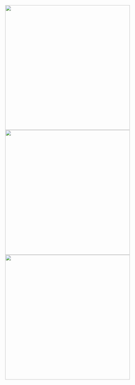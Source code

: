 <img src="https://github.com/user-attachments/assets/4eee35e9-ee99-4929-a51e-ab6be293dad3" width="400">
<img src="https://github.com/user-attachments/assets/8b217431-a83e-4c19-9f4b-43c5e3939e38" width="400">
<img src="https://github.com/user-attachments/assets/6c5b0478-b91b-4f07-8806-5fd1364cb4d2" width="400">
